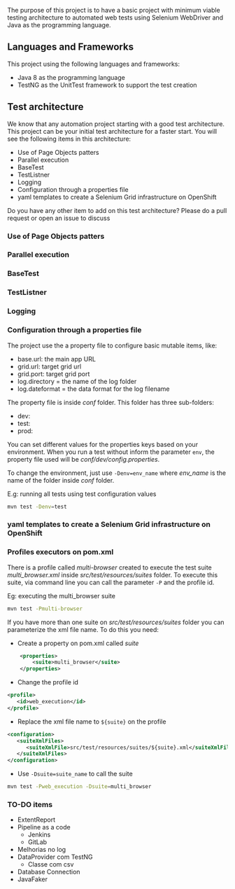 The purpose of this project is to have a basic project with minimum viable testing architecture to automated web tests using Selenium WebDriver and Java as the programming language.

## Languages and Frameworks

This project using the following languages and frameworks:

* Java 8 as the programming language
* TestNG as the UnitTest framework to support the test creation

## Test architecture

We know that any automation project starting with a good test architecture.
This project can be your initial test architecture for a faster start.
You will see the following items in this architecture:

* Use of Page Objects patters
* Parallel execution
* BaseTest
* TestListner
* Logging
* Configuration through a properties file
* yaml templates to create a Selenium Grid infrastructure on OpenShift

Do you have any other item to add on this test architecture? Please do a pull request or open an issue to discuss

### Use of Page Objects patters

### Parallel execution

### BaseTest

### TestListner

### Logging

### Configuration through a properties file

The project use the a property file to configure basic mutable items, like:

* base.url: the main app URL
* grid.url: target grid url
* grid.port: target grid port
* log.directory = the name of the log folder
* log.dateformat = the data format for the log filename

The property file is inside _conf_ folder. This folder has three sub-folders:

* dev:
* test: 
* prod:

You can set different values for the properties keys based on your environment.
When you run a test without inform the parameter `env`, the property file used will be _conf/dev/config.properties_.

To change the environment, just use `-Denv=env_name` where _env_name_ is the name of the folder inside _conf_ folder.

E.g: running all tests using test configuration values

``` bash
mvn test -Denv=test
```

### yaml templates to create a Selenium Grid infrastructure on OpenShift


### Profiles executors on pom.xml

There is a profile called _multi-browser_ created to execute the test suite _multi_browser.xml_ inside _src/test/resources/suites_ folder.
To execute this suite, via command line you can call the parameter `-P` and the profile id.

Eg: executing the multi_browser suite
``` bash
mvn test -Pmulti-browser
```

If you have more than one suite on _src/test/resources/suites_ folder you can parameterize the xml file name.
To do this you need:

* Create a property on pom.xml called _suite_

```xml
    <properties>
        <suite>multi_browser</suite>
    </properties>
```

* Change the profile id

```xml
<profile>
   <id>web_execution</id>
</profile>   
```

* Replace the xml file name to `${suite}` on the profile

```xml
<configuration>
   <suiteXmlFiles>
      <suiteXmlFile>src/test/resources/suites/${suite}.xml</suiteXmlFile>
   </suiteXmlFiles>
</configuration>
```

* Use `-Dsuite=suite_name` to call the suite

````bash
mvn test -Pweb_execution -Dsuite=multi_browser
````

### TO-DO items

* ExtentReport
* Pipeline as a code
  - Jenkins
  - GitLab
* Melhorias no log
* DataProvider com TestNG
   - Classe com csv
* Database Connection
* JavaFaker  